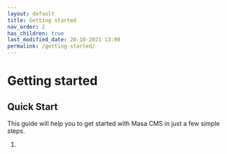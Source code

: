 ```yaml
---
layout: default
title: Getting started
nav_order: 2
has_children: true
last_modified_date: 20-10-2021 13:00
permalink: /getting-started/
---
```


# Getting started

## Quick Start

This guide will help you to get started with Masa CMS in just a few simple steps.


1. 